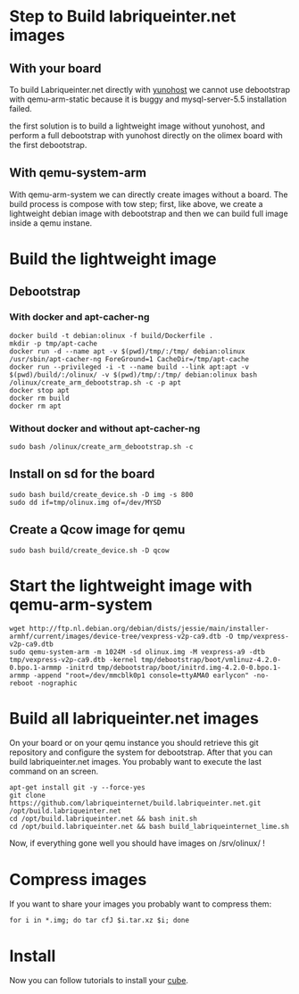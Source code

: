 # Step to Build labriqueinter.net images 

## With your board 
To build Labriqueinter.net directly with [yunohost](https://yunohost.org/) we
cannot use debootstrap with qemu-arm-static because it is buggy and
mysql-server-5.5 installation failed.

the first solution is to build a lightweight image without yunohost, and
perform a full debootstrap with yunohost directly on the olimex board with the
first debootstrap.

## With qemu-system-arm 
With qemu-arm-system we can directly create images without a board. The build
process is compose with tow step; first, like above, we create a lightweight
debian image with debootstrap and then we can build full image inside a qemu
instane.

# Build the lightweight image 

## Debootstrap

### With docker and apt-cacher-ng

```shell
docker build -t debian:olinux -f build/Dockerfile .
mkdir -p tmp/apt-cache
docker run -d --name apt -v $(pwd)/tmp/:/tmp/ debian:olinux /usr/sbin/apt-cacher-ng ForeGround=1 CacheDir=/tmp/apt-cache
docker run --privileged -i -t --name build --link apt:apt -v $(pwd)/build/:/olinux/ -v $(pwd)/tmp/:/tmp/ debian:olinux bash /olinux/create_arm_debootstrap.sh -c -p apt
docker stop apt
docker rm build
docker rm apt
```

### Without docker and without apt-cacher-ng

```shell
sudo bash /olinux/create_arm_debootstrap.sh -c
```

## Install on sd for the board

```shell
sudo bash build/create_device.sh -D img -s 800
sudo dd if=tmp/olinux.img of=/dev/MYSD
```

## Create a Qcow image for qemu

```shell
sudo bash build/create_device.sh -D qcow
```
 
#  Start the lightweight image with qemu-arm-system

```shell
wget http://ftp.nl.debian.org/debian/dists/jessie/main/installer-armhf/current/images/device-tree/vexpress-v2p-ca9.dtb -O tmp/vexpress-v2p-ca9.dtb
sudo qemu-system-arm -m 1024M -sd olinux.img -M vexpress-a9 -dtb tmp/vexpress-v2p-ca9.dtb -kernel tmp/debootstrap/boot/vmlinuz-4.2.0-0.bpo.1-armmp -initrd tmp/debootstrap/boot/initrd.img-4.2.0-0.bpo.1-armmp -append "root=/dev/mmcblk0p1 console=ttyAMA0 earlycon" -no-reboot -nographic
```

# Build all labriqueinter.net images

On your board or on your qemu instance you should retrieve this git repository
and configure the system for debootstrap. After that you can build
labriqueinter.net images. You probably want to execute the last command on an
screen.

```shell
apt-get install git -y --force-yes
git clone https://github.com/labriqueinternet/build.labriqueinter.net.git /opt/build.labriqueinter.net
cd /opt/build.labriqueinter.net && bash init.sh
cd /opt/build.labriqueinter.net && bash build_labriqueinternet_lime.sh
```

Now, if everything gone well you should have images on /srv/olinux/ !

# Compress images

If you want to share your images you probably want to compress them:

```shell
for i in *.img; do tar cfJ $i.tar.xz $i; done
```

# Install 

Now you can follow tutorials to install your [cube](https://repo.labriqueinter.net/).

